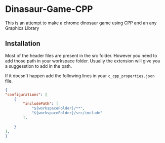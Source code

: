 # Dinasaur-Game-CPP

This is an attempt to make a chrome dinosaur game using CPP and an any Graphics Library

## Installation

Most of the header files are present in the src folder. However you need to add those path in your workspace folder. Usually the extension will give you a suggesstion to add in the path. 

If it doesn't happen add the following lines in your `c_cpp_properties.json` file.

```json
{
"configurations": [
    {
        "includePath": [
            "${workspaceFolder}/**",
            "${workspaceFolder}/src/include"
        ],
      
    }
],
}
```
